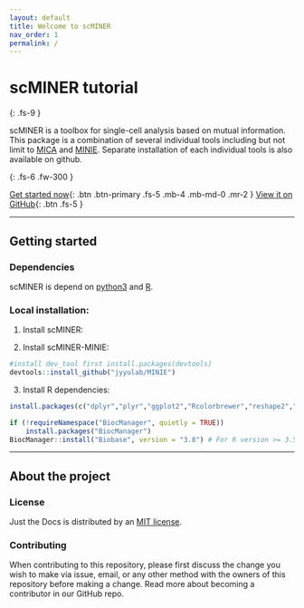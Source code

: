 ```yaml
---
layout: default
title: Welcome to scMINER
nav_order: 1
permalink: /
---
```



# scMINER tutorial
{: .fs-9 }

scMINER is a toolbox for single-cell analysis based on mutual information. This package is a combination of several individual tools including but not limit to [MICA](https://github.com/jyyulab/MICA) and [MINIE](). Separate installation of each individual tools is also available on github. 

{: .fs-6 .fw-300 }

[Get started now](#getting-started){: .btn .btn-primary .fs-5 .mb-4 .mb-md-0 .mr-2 } [View it on GitHub](https://github.com/jyyulab/scMINER){: .btn .fs-5 }

---

## Getting started
### Dependencies
scMINER is depend on [python3](https://www.python.org/downloads/) and [R](https://www.r-project.org/). 

### Local installation: 
1. Install scMINER:

2. Install scMINER-MINIE:

```R
#install dev_tool first install.packages(devtools)
devtools::install_github("jyyulab/MINIE")

```

3. Install R dependencies:

```R
install.packages(c("dplyr","plyr","ggplot2","Rcolorbrewer","reshape2","BiocGenerics"))

if (!requireNamespace("BiocManager", quietly = TRUE))
    install.packages("BiocManager")
BiocManager::install("Biobase", version = "3.8") # For R version >= 3.5

```


---

## About the project


### License

Just the Docs is distributed by an [MIT license]().

### Contributing

When contributing to this repository, please first discuss the change you wish to make via issue,
email, or any other method with the owners of this repository before making a change. Read more about becoming a contributor in our GitHub repo.
